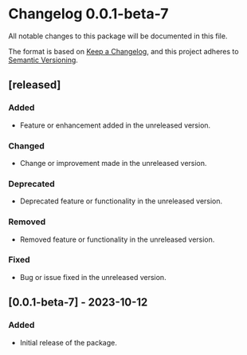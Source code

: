 # Changelog 0.0.1-beta-7

All notable changes to this package will be documented in this file.

The format is based on [Keep a Changelog](https://keepachangelog.com/en/1.0.0/),
and this project adheres to [Semantic Versioning](https://semver.org/spec/v2.0.0.html).

## [released]

### Added
- Feature or enhancement added in the unreleased version.

### Changed
- Change or improvement made in the unreleased version.

### Deprecated
- Deprecated feature or functionality in the unreleased version.

### Removed
- Removed feature or functionality in the unreleased version.

### Fixed
- Bug or issue fixed in the unreleased version.

## [0.0.1-beta-7] - 2023-10-12

### Added
- Initial release of the package.



